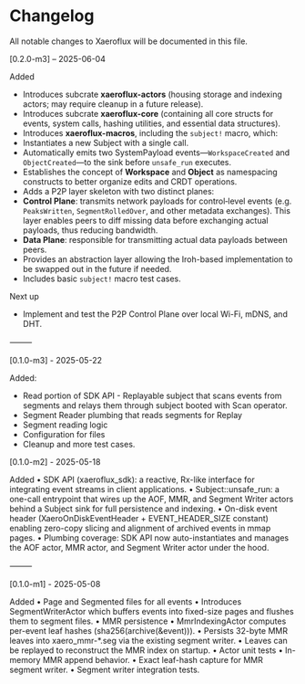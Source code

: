 # Changelog

All notable changes to Xaeroflux will be documented in this file.

[0.2.0-m3] – 2025-06-04

Added
- Introduces subcrate **xaeroflux-actors** (housing storage and indexing actors; may require cleanup in a future release).
- Introduces subcrate **xaeroflux-core** (containing all core structs for events, system calls, hashing utilities, and essential data structures).
- Introduces **xaeroflux-macros**, including the `subject!` macro, which:
 - Instantiates a new Subject with a single call.
 - Automatically emits two SystemPayload events—`WorkspaceCreated` and `ObjectCreated`—to the sink before `unsafe_run` executes.
- Establishes the concept of **Workspace** and **Object** as namespacing constructs to better organize edits and CRDT operations.
- Adds a P2P layer skeleton with two distinct planes:
 - **Control Plane**: transmits network payloads for control‐level events (e.g. `PeaksWritten`, `SegmentRolledOver`, and other metadata exchanges). This layer enables peers to diff missing data before exchanging actual payloads, thus reducing bandwidth.
 - **Data Plane**: responsible for transmitting actual data payloads between peers.
- Provides an abstraction layer allowing the Iroh-based implementation to be swapped out in the future if needed.
- Includes basic `subject!` macro test cases.

Next up
- Implement and test the P2P Control Plane over local Wi-Fi, mDNS, and DHT.

⸻

[0.1.0-m3] - 2025-05-22

Added:

- Read portion of SDK API -  Replayable subject that scans events from segments
and relays them through subject booted with Scan operator.
- Segment Reader plumbing that reads segments for Replay
- Segment reading logic
- Configuration for files
- Cleanup and more test cases.

[0.1.0-m2] - 2025-05-18

Added
• SDK API (xaeroflux_sdk): a reactive, Rx-like interface for integrating event streams in client applications.
• Subject::unsafe_run: a one-call entrypoint that wires up the AOF, MMR, and Segment Writer actors behind a Subject sink for full persistence and indexing.
• On-disk event header (XaeroOnDiskEventHeader + EVENT_HEADER_SIZE constant) enabling zero-copy slicing and alignment of archived events in mmap pages.
• Plumbing coverage: SDK API now auto-instantiates and manages the AOF actor, MMR actor, and Segment Writer actor under the hood.

⸻

[0.1.0-m1] - 2025-05-08

Added
 • Page and Segmented files for all events
 • Introduces SegmentWriterActor which buffers events into fixed-size pages and flushes them to segment files.
 • MMR persistence
 • MmrIndexingActor computes per-event leaf hashes (sha256(archive(&event))).
 • Persists 32-byte MMR leaves into xaero_mmr-*.seg via the existing segment writer.
 • Leaves can be replayed to reconstruct the MMR index on startup.
 • Actor unit tests
 • In-memory MMR append behavior.
 • Exact leaf-hash capture for MMR segment writer.
 • Segment writer integration tests.